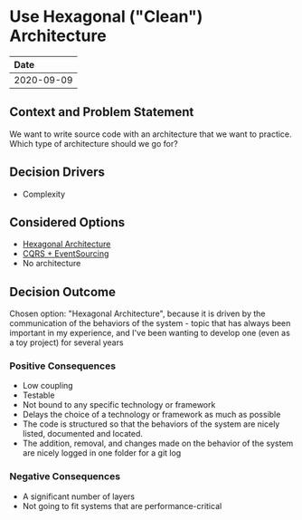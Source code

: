 # Use Hexagonal ("Clean") Architecture

| Date       | 
|:-----------|
| 2020-09-09 | 

## Context and Problem Statement

We want to write source code with an architecture that we want to practice. Which type of architecture should we go for?

## Decision Drivers <!-- optional -->

* Complexity

## Considered Options

* [Hexagonal Architecture](https://melandel.github.io/resources/clean_architecture/article.html)
* [CQRS + EventSourcing](https://melandel.github.io/resources/cqrs/article.html)
* No architecture

## Decision Outcome

Chosen option: "Hexagonal Architecture", because it is driven by the communication of the behaviors of the system - topic that has always been important in my experience, and I've been wanting to develop one (even as a toy project) for several years

### Positive Consequences <!-- optional -->

* Low coupling
* Testable
* Not bound to any specific technology or framework
* Delays the choice of a technology or framework as much as possible
* The code is structured so that the behaviors of the system are nicely listed, documented and located.
* The addition, removal, and changes made on the behavior of the system are nicely logged in one folder for a git log

### Negative Consequences <!-- optional -->

* A significant number of layers
* Not going to fit systems that are performance-critical
